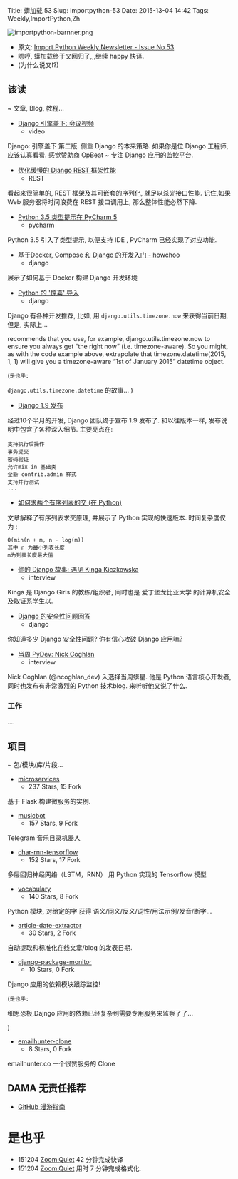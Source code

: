 Title: 蠎加载 53
Slug: importpython-53
Date: 2015-13-04 14:42
Tags: Weekly,ImportPython,Zh

![importpython-barnner.png](http://zoomq.qiniudn.com/ZQCollection/snap/importpython-barnner.png?imageView2/2/h/210)


- 原文: [Import Python Weekly Newsletter - Issue No 53](http://importpython.com/newsletter/no/53/)
- 嗯哼, 蠎加载终于又回归了,,,继续 happy 快译.
- (为什么说又!?)

## 该读
~ 文章, Blog, 教程...


- [Django 引擎盖下: 会议视频](https://opbeat.com/events/duth/)
    + video

Django: 引擎盖下 第二版.
侧重 Django 的本来策略.
如果你是位 Django 工程师, 应该认真看看.
感觉赞助商 OpBeat ~ 专注 Django 应用的监控平台.

- [优化缓慢的 Django REST 框架性能](https://ses4j.github.io/2015/11/23/optimizing-slow-django-rest-framework-performance/)
    + REST

看起来很简单的, REST 框架及其可嵌套的序列化,
就足以杀光接口性能.
记住,如果 Web 服务器将时间浪费在 REST 接口调用上,
那么整体性能必然下降.


- [Python 3.5 类型提示在 PyCharm 5](http://blog.jetbrains.com/pycharm/2015/11/python-3-5-type-hinting-in-pycharm-5/)
    + pycharm

Python 3.5 引入了类型提示,
以便支持 IDE , PyCharm 已经实现了对应功能.

- [基于Docker, Compose 和 Django 的开发入门 - howchoo](http://howchoo.com/g/y2y1mtkznda/getting-started-with-docker-compose-and-django)
    + django

展示了如何基于 Docker 构建 Django 开发环境


- [Python 的 '惊喜' 导入](http://blog.doismellburning.co.uk/pythons-surprise-imports/)
    + django


Django 有各种开发推荐,
比如, 用 `django.utils.timezone.now` 来获得当前日期,
但是, 实际上...

recommends that you use, for example, django.utils.timezone.now to ensure you always get “the right now” (i.e. timezone-aware). So you might, as with the code example above, extrapolate that timezone.datetime(2015, 1, 1) will give you a timezone-aware “1st of January 2015” datetime object.


(`是也乎:`

`django.utils.timezone.datetime` 的故事...
)

- [Django 1.9 发布](https://www.djangoproject.com/weblog/2015/dec/01/django-19-released/)

经过10个半月的开发,
Django 团队终于宣布 1.9 发布了.
和以往版本一样, 发布说明中包含了各种深入细节.
主要亮点在:

    支持执行后操作
    事务提交
    密码验证
    允许mix-in 基础类
    全新 contrib.admin 样式
    支持并行测试
    ...

- [如何求两个有序列表的交 (在 Python)](http://ptspts.blogspot.com/2015/11/how-to-compute-intersection-of-two.html)

文章解释了有序列表求交原理,
并展示了 Python 实现的快速版本.
时间复杂度仅为 : 

    O(min(n + m, n · log(m))
    其中 n 为最小列表长度
    m为列表长度最大值


- [你的 Django 故事: 遇见 Kinga Kiczkowska](http://www.reddit.com/r/pyladies/comments/3uu57j/your_django_story_meet_kinga_ki?czkowska/)
    + interview

Kinga 是 Django Girls 的教练/组织者,
同时也是 爱丁堡龙比亚大学 的计算机安全及取证系学生以.

- [Django 的安全性问题回答](http://kevinlondon.com/2015/10/16/answers-to-django-security-questions.html)
    + django

你知道多少 Django 安全性问题?
你有信心攻破 Django 应用嘛?


- [当周 PyDev: Nick Coghlan](http://feedproxy.google.com/~r/TheMouseVsThePython/~3/nm8O00hOGUc/)
    + interview

Nick Coghlan (@ncoghlan_dev) 
入选择当周蠎星.
他是 Python 语言核心开发者,
同时也发布有非常激烈的 Python 技术blog.
来听听他又说了什么.


### 工作

....

## 项目
~ 包/模块/库/片段...

- [microservices](https://github.com/umermansoor/microservices)
    - 237 Stars, 15 Fork

基于 Flask 构建微服务的实例.

- [musicbot](https://github.com/szastupov/musicbot)
    - 157 Stars, 9 Fork

Telegram 音乐目录机器人

- [char-rnn-tensorflow](https://github.com/sherjilozair/char-rnn-tensorflow)
    - 152 Stars, 17 Fork

多层回归神经网络（LSTM，RNN）
用 Python 实现的 Tensorflow 模型



- [vocabulary](https://github.com/prodicus/vocabulary)
    - 140 Stars, 8 Fork

Python 模块,
对给定的字 获得 语义/同义/反义/词性/用法示例/发音/断字...


- [article-date-extractor](https://github.com/Webhose/article-date-extractor)
    - 30 Stars, 2 Fork

自动提取和标准化在线文章/blog 的发表日期.


- [django-package-monitor](https://github.com/yunojuno/django-package-monitor)
    - 10 Stars, 0 Fork

Django 应用的依赖模块跟踪监控!

(`是也乎:`

细思恐极,Dajngo 应用的依赖已经复杂到需要专用服务来监察了了...

)


- [emailhunter-clone](https://github.com/alirezasamar/emailhunter-clone)
    - 8 Stars, 0 Fork

emailhunter.co 一个很赞服务的 Clone 

## DAMA 无责任推荐

- [GitHub 漫游指南](https://github.com/phodal/github-roam)

# 是也乎

- 151204 [Zoom.Quiet](http://zoomquiet.io) 42 分钟完成快译
- 151204 [Zoom.Quiet](http://zoomquiet.io) 用时 7 分钟完成格式化.
